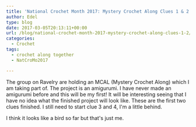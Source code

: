 ```yaml
---
title: 'National Crochet Month 2017: Mystery Crochet Along Clues 1 & 2'
author: Edel
type: blog
date: 2017-03-05T20:13:11+00:00
url: /blog/national-crochet-month-2017-mystery-crochet-along-clues-1-2/
categories:
  - Crochet
tags:
  - crochet along together
  - NatCroMo2017

---
```

The group []() on Ravelry are holding an MCAL (Mystery Crochet Along) which I am taking part of. The project is an amigurumi. I have never made an amigurumi before and this will be my first! It will be interesting seeing that I have no idea what the finished project will look like. These are the first two clues finished. I still need to start clue 3 and 4, I'm a little behind.

I think it looks like a bird so far but that's just me.